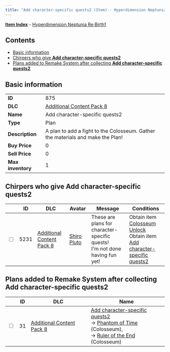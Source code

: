 ```yaml
---
title: "Add character-specific quests2 (Item) - Hyperdimension Neptunia Re;Birth1"
---
```


[**Item Index**](/neptunia/rb1/item/index.html) - [Hyperdimension Neptunia Re;Birth1](/neptunia/rb1)

## Contents

- [Basic information](#basic-information)
- [Chirpers who give **Add character-specific quests2**](#chirpers-who-give-add-character-specific-quests2)
- [Plans added to Remake System after collecting **Add character-specific quests2**](#plans-added-to-remake-system-after-collecting-add-character-specific-quests2)

## Basic information

|   |   |
| -- | -- |
| **ID** | 875 |
| **DLC** | [Additional Content Pack 8](/neptunia/rb1/dlc/17-pack8.html) |
| **Name** | Add character-specific quests2 |
| **Type** | Plan |
| **Description** | A plan to add a fight to the Colosseum. Gather the materials and make the Plan! |
| **Buy Price** | 0 |
| **Sell Price** | 0 |
| **Max inventory** | 1 |


## Chirpers who give **Add character-specific quests2**

|    | ID | DLC | Avatar | Message | Conditions |
| -- | -- | --- | ------ | ------- | ---------- |
| <input type="checkbox" id="rb1-chirper-event-17-5231" class="trackbox" /> | 5231 | [Additional Content Pack 8](/neptunia/rb1/dlc/17-pack8.html) | [Shiro Pluto](/neptunia/rb1/undefined/1-254-shiro-pluto.html) | These are plans for  character-specific quests!<br />I'm not done having fun yet! | Obtain item [Colosseum Unlock](/neptunia/rb1/item/1-683-colosseum-unlock.html)<br />Obtain item [Add character-specific quests2](/neptunia/rb1/item/17-875-add-character-specific-quests2.html) |


## Plans added to Remake System after collecting **Add character-specific quests2**

|    | ID | DLC | Name |
| -- | -- | --- | ---- |
| <input type="checkbox" id="rb1-remake-17-31" class="trackbox" /> | 31 | [Additional Content Pack 8](/neptunia/rb1/dlc/17-pack8.html) | [Add character-specific quests2](/neptunia/rb1/remake/17-31-add-character-specific-quests2.html)<br /> → [Phantom of Time](/neptunia/rb1/quest/1-2031-phantom-of-time.html) (Colosseum),<br /> → [Ruler of the End](/neptunia/rb1/quest/1-2032-ruler-of-the-end.html) (Colosseum) |
